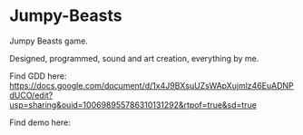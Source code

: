 # Jumpy-Beasts

Jumpy Beasts game.

Designed, programmed, sound and art creation, everything by me.

Find GDD here: https://docs.google.com/document/d/1x4J9BXsuUZsWApXujmlz46EuADNPdUCO/edit?usp=sharing&ouid=100698955786310131292&rtpof=true&sd=true

Find demo here:
